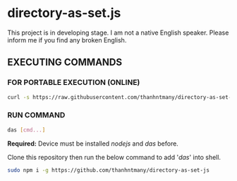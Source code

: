 # directory-as-set.js

This project is in developing stage.
I am not a native English speaker. Please inform me if you find any broken English.


## EXECUTING COMMANDS

### FOR PORTABLE EXECUTION (ONLINE)
```bash
curl -s https://raw.githubusercontent.com/thanhntmany/directory-as-set-js/main/das.js | node - [cmd...]
```

### RUN COMMAND
```bash
das [cmd...]
```
**Required:** Device must be installed *nodejs* and *das* before.

Clone this repository then run the below command to add '*das*' into shell.

```bash
sudo npm i -g https://github.com/thanhntmany/directory-as-set-js
```
